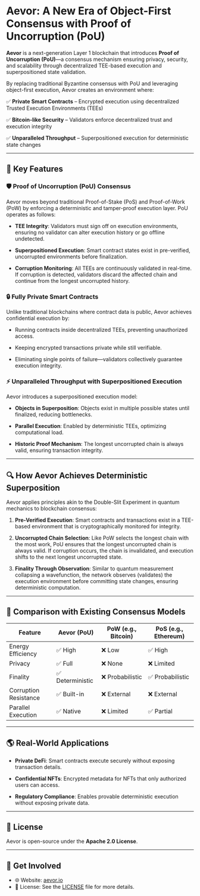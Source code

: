 # Aevor: A New Era of Object-First Consensus with Proof of Uncorruption (PoU)

**Aevor** is a next-generation Layer 1 blockchain that introduces **Proof of Uncorruption (PoU)**—a consensus mechanism ensuring privacy, security, and scalability through decentralized TEE-based execution and superpositioned state validation.

By replacing traditional Byzantine consensus with PoU and leveraging object-first execution, Aevor creates an environment where:

✅ **Private Smart Contracts** – Encrypted execution using decentralized Trusted Execution Environments (TEEs)

✅ **Bitcoin-like Security** – Validators enforce decentralized trust and execution integrity

✅ **Unparalleled Throughput** – Superpositioned execution for deterministic state changes

---

## 🚀 Key Features

### 🛡️ Proof of Uncorruption (PoU) Consensus

Aevor moves beyond traditional Proof-of-Stake (PoS) and Proof-of-Work (PoW) by enforcing a deterministic and tamper-proof execution layer. PoU operates as follows:

- **TEE Integrity**: Validators must sign off on execution environments, ensuring no validator can alter execution history or go offline undetected.

- **Superpositioned Execution**: Smart contract states exist in pre-verified, uncorrupted environments before finalization.

- **Corruption Monitoring**: All TEEs are continuously validated in real-time. If corruption is detected, validators discard the affected chain and continue from the longest uncorrupted history.

### 🔒 Fully Private Smart Contracts

Unlike traditional blockchains where contract data is public, Aevor achieves confidential execution by:

- Running contracts inside decentralized TEEs, preventing unauthorized access.

- Keeping encrypted transactions private while still verifiable.

- Eliminating single points of failure—validators collectively guarantee execution integrity.

### ⚡ Unparalleled Throughput with Superpositioned Execution

Aevor introduces a superpositioned execution model:

- **Objects in Superposition**: Objects exist in multiple possible states until finalized, reducing bottlenecks.

- **Parallel Execution**: Enabled by deterministic TEEs, optimizing computational load.

- **Historic Proof Mechanism**: The longest uncorrupted chain is always valid, ensuring transaction integrity.

---

## 🔍 How Aevor Achieves Deterministic Superposition

Aevor applies principles akin to the Double-Slit Experiment in quantum mechanics to blockchain consensus:

1. **Pre-Verified Execution**: Smart contracts and transactions exist in a TEE-based environment that is cryptographically monitored for integrity.

2. **Uncorrupted Chain Selection**: Like PoW selects the longest chain with the most work, PoU ensures that the longest uncorrupted chain is always valid. If corruption occurs, the chain is invalidated, and execution shifts to the next longest uncorrupted state.

3. **Finality Through Observation**: Similar to quantum measurement collapsing a wavefunction, the network observes (validates) the execution environment before committing state changes, ensuring deterministic computation.

---

## 🔬 Comparison with Existing Consensus Models

| Feature                 | Aevor (PoU) | PoW (e.g., Bitcoin) | PoS (e.g., Ethereum) |
|-------------------------|-------------|---------------------|----------------------|
| Energy Efficiency       | ✅ High     | ❌ Low              | ✅ High              |
| Privacy                 | ✅ Full     | ❌ None             | ❌ Limited           |
| Finality                | ✅ Deterministic | ❌ Probabilistic | ✅ Probabilistic     |
| Corruption Resistance   | ✅ Built-in | ❌ External         | ❌ External          |
| Parallel Execution      | ✅ Native   | ❌ Limited          | ✅ Partial           |

---

## 🌎 Real-World Applications

- **Private DeFi**: Smart contracts execute securely without exposing transaction details.

- **Confidential NFTs**: Encrypted metadata for NFTs that only authorized users can access.

- **Regulatory Compliance**: Enables provable deterministic execution without exposing private data.

---

## 📜 License

Aevor is open-source under the **Apache 2.0 License**.

---

## 🚀 Get Involved

- 🌐 Website: [aevor.io](https://aevor.io)
- 📜 License: See the [LICENSE](./LICENSE) file for more details.